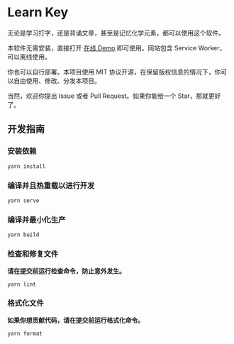 # Learn Key

无论是学习打字，还是背诵文章，甚至是记忆化学元素，都可以使用这个软件。

本软件无需安装，直接打开 [在线 Demo](https://learn.oimaster.top) 即可使用。网站包含 Service Worker，可以离线使用。

你也可以自行部署。本项目使用 MIT 协议开源，在保留版权信息的情况下，你可以自由使用、修改、分发本项目。

当然，欢迎你提出 Issue 或者 Pull Request。如果你能给一个 Star，那就更好了。

## 开发指南

### 安装依赖

```
yarn install
```

### 编译并且热重载以进行开发

```
yarn serve
```

### 编译并最小化生产

```
yarn build
```

### 检查和修复文件

**请在提交前运行检查命令，防止意外发生。**

```
yarn lint
```

### 格式化文件

**如果你想贡献代码，请在提交前运行格式化命令。**

```
yarn format
```
